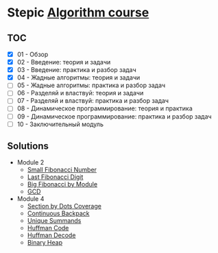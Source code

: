 # Stepic [Algorithm course](https://stepik.org/course/217/)

## TOC

- [x] 01 - Обзор
- [x] 02 - Введение: теория и задачи
- [x] 03 - Введение: практика и разбор задач
- [x] 04 - Жадные алгоритмы: теория и задачи
- [ ] 05 - Жадные алгоритмы: практика и разбор задач
- [ ] 06 - Разделяй и властвуй: теория и задачи
- [ ] 07 - Разделяй и властвуй: практика и разбор задач
- [ ] 08 - Динамическое программирование: теория и практика
- [ ] 09 - Динамическое программирование: практика и разбор задач
- [ ] 10 - Заключительный модуль

## Solutions

- Module 2
    - [Small Fibonacci Number](src/module_2/fibonacci.py)
    - [Last Fibonacci Digit](src/module_2/fibonacci_last.py)
    - [Big Fibonacci by Module](src/module_2/big_fibonacci.py)
    - [GCD](src/module_2/gcd.py)
- Module 4
    - [Section by Dots Coverage](src/module_4/section_dot_coverage.py)
    - [Continuous Backpack](src/module_4/continuous_backpack.py)
    - [Unique Summands](src/module_4/different_summands.py)
    - [Huffman Code](src/module_4/huffman_code.py)
    - [Huffman Decode](src/module_4/huffman_decode.py)
    - [Binary Heap](src/module_4/custom_heap.py)
